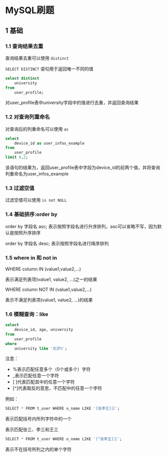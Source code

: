 # MySQL刷题

## 1 基础

### 1.1 查询结果去重

查询结果去重可以使用 `distinct` 

`SELECT DISTINCT` 语句用于返回唯一不同的值

```sql
select distinct 
    university
from
    user_profile;
```

对user_profile表中university字段中的值进行去重，并返回查询结果

### 1.2 对查询列重命名

对查询后的列重命名可以使用 `as`

```sql
select 
    device_id as user_infos_example
from
    user_profile
limit 0,2;
```

该语句的结果为，返回user_profile表中字段为device_id的前两个值，并将查询列重命名为user_infos_example

### 1.3 过滤空值

过滤空值可以使用 `is not NULL`

### 1.4 基础排序:order by

order by 字段名 asc;  表示按照字段名进行升序排列，asc可以省略不写，因为默认是按照升序排序

order by 字段名 desc;  表示按照字段名进行降序排列

### 1.5 where in 和 not in

WHERE column IN (value1,value2,...)

表示满足列表项(value1, value2, ...)之一的结果

WHERE column NOT IN (value1,value2,...)

表示不满足列表项(value1, value2, ...)的结果

### 1.6 模糊查询：like

```sql
select
    device_id, age, university
from
    user_profile
where
    university like '北京%';
```

注意：

* %表示匹配任意多个（0个或多个）字符
* _表示匹配任意一个字符
* [ ]代表匹配其中的任意一个字符
* [^]代表取反的意思，不匹配中的任意一个字符

例如：

```sql
SELECT * FROM t_user WHERE u_name LIKE '[张李王]三';
```

表示匹配括号内所列字符中的一个

表示匹配张三、李三和王三

```sql
SELECT * FROM t_user WHERE u_name LIKE '[^张李王]三';
```

表示不在括号所列之内的单个字符